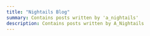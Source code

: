 ```yaml
---
title: "Nightails Blog"
summary: Contains posts written by 'a_nightails'
description: Contains posts written by A_Nightails
---
```


